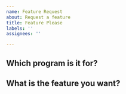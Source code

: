 ```yaml
---
name: Feature Request
about: Request a feature
title: Feature Please
labels: ''
assignees: ''

---
```


## Which program is it for?

## What is the feature you want?
